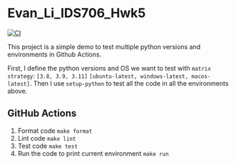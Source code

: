 # Evan_Li_IDS706_Hwk5
 
[![CI](https://github.com/bionicotaku/Evan_Li_IDS706_Hwk5/actions/workflows/ci.yml/badge.svg)](https://github.com/bionicotaku/Evan_Li_IDS706_Hwk5/actions/workflows/ci.yml)

This project is a simple demo to test multiple python versions and environments in Github Actions.

First, I define the python versions and OS we want to test with `matrix strategy`: `[3.8, 3.9, 3.11]` `[ubuntu-latest, windows-latest, macos-latest]`.
Then I use `setup-python` to test all the code in all the environments above.

## GitHub Actions
1. Format code `make format`
2. Lint code `make lint`
3. Test code `make test`
4. Run the code to print current environment `make run`
